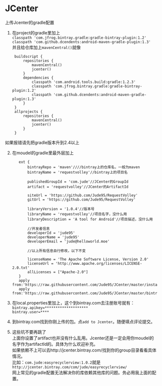 # JCenter
上传Jcenter的gradle配置

1. 在project的gradle里加上  
`classpath 'com.jfrog.bintray.gradle:gradle-bintray-plugin:1.2'`  
`classpath 'com.github.dcendents:android-maven-gradle-plugin:1.3'`  
并且给仓库加上`mavenCentral()`就像  

        buildscript {
            repositories {
                mavenCentral()
                jcenter()
            }
            dependencies {
                classpath 'com.android.tools.build:gradle:1.2.3'
                classpath 'com.jfrog.bintray.gradle:gradle-bintray-plugin:1.2'
                classpath 'com.github.dcendents:android-maven-gradle-plugin:1.3'
            }
        }
        allprojects {
            repositories {
                mavenCentral()
                jcenter()
            }
        }
如果报错请先把gradle版本升到2.4以上

2. 在moudel的gradle里最外层加上

          ext {
              bintrayRepo = 'maven'////bintray上的仓库名，一般为maven
              bintrayName = 'requestvolley'//bintray上的项目名
          
              publishedGroupId = 'com.jude'//JCenter的GroupId
              artifact = 'requestvolley'//JCenter的ArtifactId
          
              siteUrl = 'https://github.com/Jude95/RequestVolley'
              gitUrl = 'https://github.com/Jude95/RequestVolley'
          
              libraryVersion = '1.0.4'//版本号
              libraryName = 'requestvolley'//项目名字，没什么用
              libraryDescription = 'A tool for Android'//项目描述，没什么用
          
              //开发者信息
              developerId = 'jude95'
              developerName = 'jude95'
              developerEmail = 'jude@helloworld.moe'
              
              //以上所有信息自行修改，以下不变
              
              licenseName = 'The Apache Software License, Version 2.0'
              licenseUrl = 'http://www.apache.org/licenses/LICENSE-2.0.txt'
              allLicenses = ["Apache-2.0"]
          }
          apply from:'https://raw.githubusercontent.com/Jude95/JCenter/master/install.gradle'
          apply from:'https://raw.githubusercontent.com/Jude95/JCenter/master/bintray.gradle'

3. 在local.properties里加上，这个到bintray.com去注册账号就有：  
`bintray.apikey=********************`  
`bintray.user=****`  

4. 到bintray.com找到你刚上传的包。点`add to Jcenter`。随便填点评论提交。

4. 这些坑不要再跳了  
上面你设置了artifact也并没有什么乱用。Jcenter还是一定会用你moudel的名字作为artifactId的。具体为什么欢迎补充。  
如果依赖不上可以去http://jcenter.bintray.com/找到你的group目录看看具体情况。  
比如：`com.jude:easyrecyclerview:1.0.2`就是`http://jcenter.bintray.com/com/jude/easyrecyclerview/`  
网上常见的gradle配置无法解决你的库依赖其他库的问题。务必用我上面的配置。
